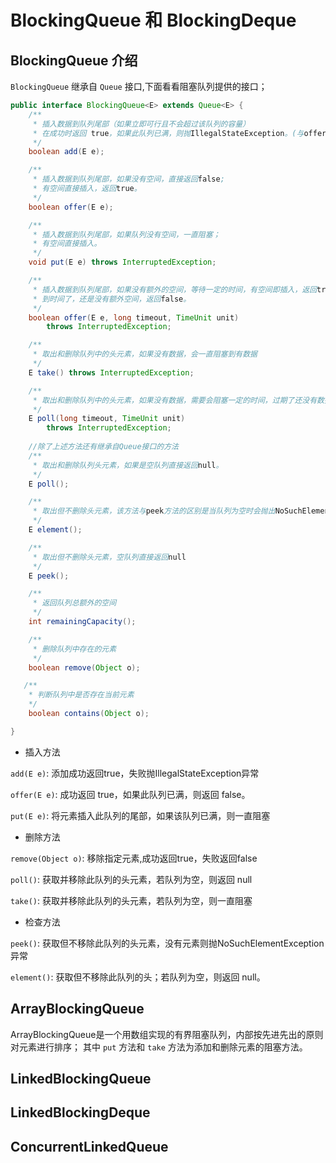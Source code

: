 # BlockingQueue 和 BlockingDeque

## BlockingQueue 介绍
`BlockingQueue` 继承自  `Queue` 接口,下面看看阻塞队列提供的接口；
```java
public interface BlockingQueue<E> extends Queue<E> {
    /**
     * 插入数据到队列尾部（如果立即可行且不会超过该队列的容量）
     * 在成功时返回 true，如果此队列已满，则抛IllegalStateException。(与offer方法的区别)
     */
    boolean add(E e);

    /**
     * 插入数据到队列尾部，如果没有空间，直接返回false;
     * 有空间直接插入，返回true。
     */
    boolean offer(E e);

    /**
     * 插入数据到队列尾部，如果队列没有空间，一直阻塞；
     * 有空间直接插入。
     */
    void put(E e) throws InterruptedException;

    /**
     * 插入数据到队列尾部，如果没有额外的空间，等待一定的时间，有空间即插入，返回true，
     * 到时间了，还是没有额外空间，返回false。
     */
    boolean offer(E e, long timeout, TimeUnit unit)
        throws InterruptedException;

    /**
     * 取出和删除队列中的头元素，如果没有数据，会一直阻塞到有数据
     */
    E take() throws InterruptedException;

    /**
     * 取出和删除队列中的头元素，如果没有数据，需要会阻塞一定的时间，过期了还没有数据，返回null
     */
    E poll(long timeout, TimeUnit unit)
        throws InterruptedException;
    
    //除了上述方法还有继承自Queue接口的方法 
    /**
     * 取出和删除队列头元素，如果是空队列直接返回null。
     */
    E poll();

    /**
     * 取出但不删除头元素，该方法与peek方法的区别是当队列为空时会抛出NoSuchElementException异常
     */
    E element();

    /**
     * 取出但不删除头元素，空队列直接返回null
     */
    E peek();

    /**
     * 返回队列总额外的空间
     */
    int remainingCapacity();

    /**
     * 删除队列中存在的元素
     */
    boolean remove(Object o);

   /**
    * 判断队列中是否存在当前元素
    */
    boolean contains(Object o);

}
```

- 插入方法

`add(E e)`: 添加成功返回true，失败抛IllegalStateException异常

`offer(E e)`: 成功返回 true，如果此队列已满，则返回 false。

`put(E e)`: 将元素插入此队列的尾部，如果该队列已满，则一直阻塞

- 删除方法

`remove(Object o)`: 移除指定元素,成功返回true，失败返回false

`poll()`: 获取并移除此队列的头元素，若队列为空，则返回 null

`take()`: 获取并移除此队列的头元素，若队列为空，则一直阻塞

- 检查方法

`peek()`: 获取但不移除此队列的头元素，没有元素则抛NoSuchElementException异常

`element()`: 获取但不移除此队列的头；若队列为空，则返回 null。

## ArrayBlockingQueue
ArrayBlockingQueue是一个用数组实现的有界阻塞队列，内部按先进先出的原则对元素进行排序；
其中 `put` 方法和 `take` 方法为添加和删除元素的阻塞方法。

## LinkedBlockingQueue


## LinkedBlockingDeque


## ConcurrentLinkedQueue